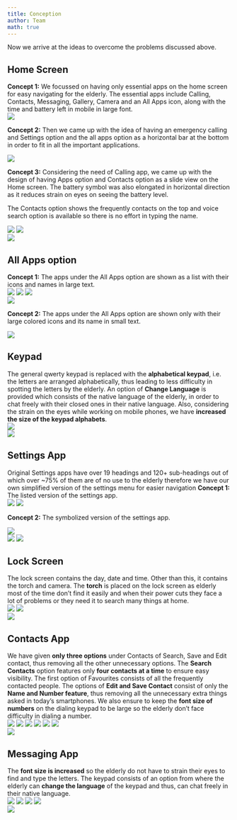 ```yaml
---
title: Conception
author: Team
math: true
---
```


Now we arrive at the ideas to overcome the problems discussed above.

<h2>Home Screen</h2>
<b>Concept 1:</b> We focussed on having only essential apps on the home screen for easy navigating for the elderly. The essential apps include Calling, Contacts, Messaging, Gallery, Camera and an All Apps icon, along with the time and battery left in mobile in large font.
<div>
<img src="{{ "/assets/img/posts/conception1.jpg" | relative_url }}">
</div>

<b>Concept 2:</b> Then we came up with the idea of having an emergency calling and Settings option and the all apps option as a horizontal bar at the bottom in order to fit in all the important applications.
<div>
<img src="{{ "/assets/img/posts/conception2.jpg" | relative_url }}">
</div>

<b>Concept 3:</b> Considering the need of Calling app, we came up with the design of having Apps option and Contacts option as a slide view on the Home screen. The battery symbol was also elongated in horizontal direction as it reduces strain on eyes on seeing the battery level.

The Contacts option shows the frequently contacts on the top and voice search option is available so there is no effort in typing the name.
<div>
<img src="{{ "/assets/img/posts/conception3_1.jpg" | relative_url }}">
<img src="{{ "/assets/img/posts/conception3_2.jpg" | relative_url }}">
</div>
<div>
<img src="{{ "/assets/img/posts/HomeScreen.png" | relative_url }}">
</div>

<h2>All Apps option</h2>
<b>Concept 1:</b> The apps under the All Apps option are shown as a list with their icons and names in large text.
<div>
<img src="{{ "/assets/img/posts/conception4_1.jpg" | relative_url }}">
<img src="{{ "/assets/img/posts/conception4_2.jpg" | relative_url }}">
<img src="{{ "/assets/img/posts/conception4_3.jpg" | relative_url }}">
</div>
<div>
<img src="{{ "/assets/img/posts/All Apps.png" | relative_url }}">
</div>

<b>Concept 2:</b> The apps under the All Apps option are shown only with their large colored icons and its name in small text.
<div>
<img src="{{ "/assets/img/posts/conception5.jpg" | relative_url }}">
</div>

<h2>Keypad</h2>
The general qwerty keypad is replaced with the <b>alphabetical keypad</b>, i.e. the letters are arranged alphabetically, thus leading to less difficulty in spotting the letters by the elderly. An option of <b>Change Language</b> is provided which consists of the native language of the elderly, in order to chat freely with their closed ones in their native language. Also, considering the strain on the eyes while working on mobile phones, we have <b>increased the size of the keypad alphabets</b>.
<div>
<img src="{{ "/assets/img/posts/conception6.jpg" | relative_url }}">
</div>
<div>
<img src="{{ "/assets/img/posts/Keyboard.png" | relative_url }}">
</div>

<h2>Settings App</h2>
Original Settings apps have over 19 headings and 120+ sub-headings out of which over ~75% of them are of no use to the elderly therefore we have our own simplified version of the settings menu for easier navigation
<b>Concept 1:</b> The listed version of the settings app.
<div>
<img src="{{ "/assets/img/posts/conception7.jpg" | relative_url }}">
<img src="{{ "/assets/img/posts/conception8.jpg" | relative_url }}">
</div>

<b>Concept 2:</b> The symbolized version of the settings app.
<div>
<img src="{{ "/assets/img/posts/conception9.jpg" | relative_url }}">
</div>
<div>
<img src="{{ "/assets/img/posts/Settings.png" | relative_url }}">
<img src="{{ "/assets/img/posts/Settings – 2.png" | relative_url }}">
</div>

<h2>Lock Screen</h2>
The lock screen contains the day, date and time. Other than this, it contains the torch and camera. The <b>torch</b> is placed on the lock screen as elderly most of the time don’t find it easily and when their power cuts they face a lot of problems or they need it to search many things at home.
<div>
<img src="{{ "/assets/img/posts/conception10.jpg" | relative_url }}">
<img src="{{ "/assets/img/posts/conception11.jpg" | relative_url }}">
</div>
<div>
<img src="{{ "/assets/img/posts/Lockscreen.png" | relative_url }}">
</div>

<h2>Contacts App</h2>
We have given <b>only three options</b> under Contacts of Search, Save and Edit contact, thus removing all the other unnecessary options.
The <b>Search Contacts</b> option features only <b>four contacts at a time</b> to ensure easy visibility. The first option of Favourites consists of all the frequently contacted people.
The options of <b>Edit and Save Contact</b> consist of only the <b>Name and Number feature</b>, thus removing all the unnecessary extra things asked in today’s smartphones.
We also ensure to keep the <b>font size of numbers</b> on the dialing keypad to be large so the elderly don’t face difficulty in dialing a number.
<div>
<img src="{{ "/assets/img/posts/conception12.jpg" | relative_url }}">
<img src="{{ "/assets/img/posts/conception13.jpg" | relative_url }}">
<img src="{{ "/assets/img/posts/conception14.jpg" | relative_url }}">
<img src="{{ "/assets/img/posts/conception15.jpg" | relative_url }}">
<img src="{{ "/assets/img/posts/conception16.jpg" | relative_url }}">
<img src="{{ "/assets/img/posts/conception17.jpg" | relative_url }}">
</div>
<div>
<img src="{{ "/assets/img/posts/Contacts.png" | relative_url }}">
</div>

<h2>Messaging App</h2>
The <b>font size is increased</b> so the elderly do not have to strain their eyes to find and type the letters. The keypad consists of an option from where the elderly can <b>change the language</b> of the keypad and thus, can chat freely in their native language.
<div>
<img src="{{ "/assets/img/posts/conception18.jpg" | relative_url }}">
<img src="{{ "/assets/img/posts/conception19.jpg" | relative_url }}">
<img src="{{ "/assets/img/posts/conception20.jpg" | relative_url }}">
<img src="{{ "/assets/img/posts/conception21.jpg" | relative_url }}">
</div>
<div>
<img src="{{ "/assets/img/posts/Texting.png" | relative_url }}">
</div>